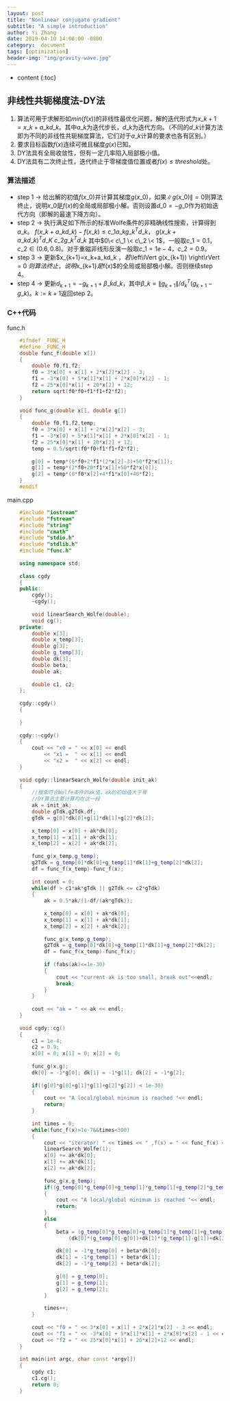 ```yaml
---
layout: post
title: "Nonlinear conjugate gradient"
subtitle: "A simple introduction"
author: Yi Zhang
date: 2019-04-10 14:00:00 -0800
category:  document
tags: [optimization]
header-img: "img/gravity-wave.jpg"
---
```


* content
{:toc}

## 非线性共轭梯度法-DY法

1. 算法可用于求解形如$min(f(x))$的非线性最优化问题，解的迭代形式为$x\_{k+1}=x\_k+a\_kd\_k$。其中$a\_k$为迭代步长，$d\_k$为迭代方向。（不同的$d\_k$计算方法即为不同的非线性共轭梯度算法，它们对于$a\_k$计算的要求也各有区别。）
2. 要求目标函数$f(x)$连续可微且梯度$g(x)$已知。
3. DY法具有全局收敛性，但有一定几率陷入局部极小值。
4. DY法具有二次终止性，迭代终止于零梯度值位置或者$f(x) \leq threshold$处。

### 算法描述

* step 1 -\> 给出解的初值$f(x\_0)$并计算其梯度$g(x\_0)$，如果$\left\lVert g(x\_0) \right\rVert = 0$则算法终止，说明$x\_0$是$f(x)$的全局或局部极小解。否则设置$d\_0 = -g\_0$作为初始迭代方向（即解的最速下降方向）。
* step 2 -\> 执行满足如下所示的标准Wolfe条件的非精确线性搜索，计算得到$a\_k$。
    $f(x\_k+a\_k d\_k)-f(x\_k) \leq c\_1 a\_k {g\_k}^T d\_k$，
    ${g(x\_k+a\_k d\_k)}^T d\_K \> c\_2 {g\_k}^T d\_k$
    其中$0\< c\_1 \< c\_2 \< 1$，一般取$c\_1=0.1$，$c\_2 \in (0.6,0.8)$。对于重磁非线形反演一般取$c\_1=1e-4$，$c\_2=0.9$。
* step 3 -\> 更新$x_{k+1}=x\_k+a\_kd\_k $，若$\left\lVert g(x_{k+1}) \right\rVert = 0 $则算法终止，说明$x\_{k+1}$是$f(x)$的全局或局部极小解。否则继续step 4。
* step 4 -\> 更新$d_{k+1}=-g_{k+1}+\beta\_k d\_k$，其中$\beta\_k = \left\lVert g_{k+1} \right\rVert / {d_k}^T (g_{k+1}-g\_k)$。$k:=k+1$返回step 2。

### C++代码

func.h
```cpp
    #ifndef _FUNC_H
    #define _FUNC_H
    double func_f(double x[])
    {
        double f0,f1,f2;
        f0 = 3*x[0] + x[1] + 2*x[2]*x[2] - 3;
        f1 = -3*x[0] + 5*x[1]*x[1] + 2*x[0]*x[2] - 1;
        f2 = 25*x[0]*x[1] + 20*x[2] + 12;
        return sqrt(f0*f0+f1*f1+f2*f2);
    }
    
    void func_g(double x[], double g[])
    {
        double f0,f1,f2,temp;
        f0 = 3*x[0] + x[1] + 2*x[2]*x[2] - 3;
        f1 = -3*x[0] + 5*x[1]*x[1] + 2*x[0]*x[2] - 1;
        f2 = 25*x[0]*x[1] + 20*x[2] + 12;
        temp = 0.5/sqrt(f0*f0+f1*f1+f2*f2);
    
        g[0] = temp*(6*f0+2*f1*(2*x[2]-3)+50*f2*x[1]);
        g[1] = temp*(2*f0+20*f1*x[1]+50*f2*x[0]);
        g[2] = temp*(8*f0*x[2]+4*f1*x[0]+40*f2);
    }
    #endif
```

main.cpp
```cpp
    #include "iostream"
    #include "fstream"
    #include "string"
    #include "cmath"
    #include "stdio.h"
    #include "stdlib.h"
    #include "func.h"
    
    using namespace std;
    
    class cgdy
    {
    public:
        cgdy();
        ~cgdy();
    
        void linearSearch_Wolfe(double);
        void cg();
    private:
        double x[3];
        double x_temp[3];
        double g[3];
        double g_temp[3];
        double dk[3];
        double beta;
        double ak;
    
        double c1, c2;
    };
    
    cgdy::cgdy()
    {
    
    }
    
    cgdy::~cgdy()
    {
        cout << "x0 = " << x[0] << endl
            << "x1 =  " << x[1] << endl
            << "x2 =  " << x[2] << endl;
    }
    
    void cgdy::linearSearch_Wolfe(double init_ak)
    {
        //搜索符合Wolfe条件的ak值，ak的初始值大于零
        //DY算法主要计算均在这一段
        ak = init_ak;
        double gTdk,g2Tdk,df;
        gTdk = g[0]*dk[0]+g[1]*dk[1]+g[2]*dk[2];
    
        x_temp[0] = x[0] + ak*dk[0];
        x_temp[1] = x[1] + ak*dk[1];
        x_temp[2] = x[2] + ak*dk[2];
    
        func_g(x_temp,g_temp);
        g2Tdk = g_temp[0]*dk[0]+g_temp[1]*dk[1]+g_temp[2]*dk[2];
        df = func_f(x_temp)-func_f(x);
    
        int count = 0;
        while(df > c1*ak*gTdk || g2Tdk <= c2*gTdk)
        {
            ak = 0.5*ak/(1-df/(ak*gTdk));
    
            x_temp[0] = x[0] + ak*dk[0];
            x_temp[1] = x[1] + ak*dk[1];
            x_temp[2] = x[2] + ak*dk[2];
    
            func_g(x_temp,g_temp);
            g2Tdk = g_temp[0]*dk[0]+g_temp[1]*dk[1]+g_temp[2]*dk[2];
            df = func_f(x_temp)-func_f(x);
    
            if (fabs(ak)<=1e-30)
            {
                cout << "current ak is too small, break out"<<endl;
                break;
            }
        }
    
        cout << "ak = " << ak << endl;
    }
    
    void cgdy::cg()
    {
        c1 = 1e-4;
        c2 = 0.9;
        x[0] = 0; x[1] = 0; x[2] = 0;
    
        func_g(x,g);
        dk[0] = -1*g[0]; dk[1] = -1*g[1]; dk[2] = -1*g[2];
    
        if((g[0]*g[0]+g[1]*g[1]+g[2]*g[2]) < 1e-30)
        {
            cout << "A local/global minimum is reached "<< endl;
            return;
        }
    
        int times = 0;
        while(func_f(x)>1e-7&&times<300)
        {
            cout << "iterator: " << times << " ,f(x) = " << func_f(x) << endl;
            linearSearch_Wolfe(1);
            x[0] += ak*dk[0];
            x[1] += ak*dk[1];
            x[2] += ak*dk[2];
    
            func_g(x,g_temp);
            if((g_temp[0]*g_temp[0]+g_temp[1]*g_temp[1]+g_temp[2]*g_temp[2]) < 1e-30)
            {
                cout << "A local/global minimum is reached "<< endl;
                return;
            }
            else
            {
                beta = (g_temp[0]*g_temp[0]+g_temp[1]*g_temp[1]+g_temp[2]*g_temp[2])/
                    (dk[0]*(g_temp[0]-g[0])+dk[1]*(g_temp[1]-g[1])+dk[2]*(g_temp[2]-g[2]));
    
                dk[0] = -1*g_temp[0] + beta*dk[0];
                dk[1] = -1*g_temp[1] + beta*dk[1];
                dk[2] = -1*g_temp[2] + beta*dk[2];
    
                g[0] = g_temp[0];
                g[1] = g_temp[1];
                g[2] = g_temp[2];
            }
    
            times++;
        }
    
        cout << "f0 = " << 3*x[0] + x[1] + 2*x[2]*x[2] - 3 << endl;
        cout << "f1 = " << -3*x[0] + 5*x[1]*x[1] + 2*x[0]*x[2] - 1 << endl;
        cout << "f2 = " << 25*x[0]*x[1] + 20*x[2]+12 << endl;
    }
    
    int main(int argc, char const *argv[])
    {
        cgdy c1;
        c1.cg();
        return 0;
    }
```